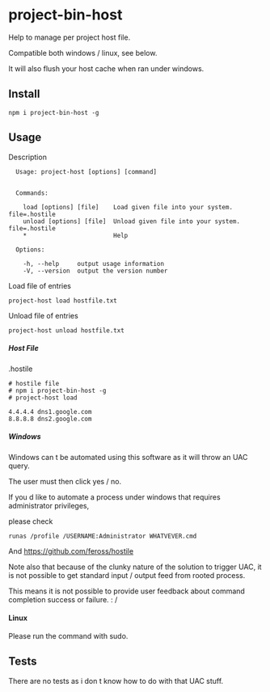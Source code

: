 # project-bin-host

Help to manage per project host file.

Compatible both windows / linux, see below.

It will also flush your host cache when ran under windows.

## Install

```
npm i project-bin-host -g
```

## Usage

Description
```
  Usage: project-host [options] [command]


  Commands:

    load [options] [file]    Load given file into your system. file=.hostile
    unload [options] [file]  Unload given file into your system. file=.hostile
    *                        Help

  Options:

    -h, --help     output usage information
    -V, --version  output the version number

```

Load file of entries

```
project-host load hostfile.txt
```

Unload file of entries
```
project-host unload hostfile.txt
```


##### Host File

.hostile

```
# hostile file
# npm i project-bin-host -g
# project-host load

4.4.4.4 dns1.google.com
8.8.8.8 dns2.google.com
```

##### Windows

Windows can t be automated using this software as it will throw an UAC query.

The user must then click yes / no.

If you d like to automate a process under windows that requires administrator privileges, 

please check

```
runas /profile /USERNAME:Administrator WHATVEVER.cmd
```

And https://github.com/feross/hostile

Note also that because of the clunky nature of the solution to trigger UAC, it is not possible to get standard input / output feed from rooted process.

This means it is not possible to provide user feedback about command completion success or failure. : /

#### Linux

Please run the command with sudo.

## Tests

There are no tests as i don t know how to do with that UAC stuff.

